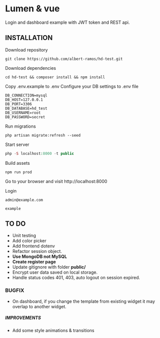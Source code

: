 # Lumen & vue

Login and dashboard example with JWT token and REST api.

## INSTALLATION

Download repository
```
git clone https://github.com/albert-ramos/hd-test.git
```

Download dependencies
```
cd hd-test && composer install && npm install
```

Copy .env.example to .env
Configure your DB settings to .env file

```
DB_CONNECTION=mysql
DB_HOST=127.0.0.1
DB_PORT=3306
DB_DATABASE=hd_test
DB_USERNAME=root
DB_PASSWORD=secret
```

Run migrations
```
php artisan migrate:refresh --seed
```

Start server
```php
php -S localhost:8000 -t public
```

Build assets
```
npm run prod
```

Go to your browser and visit
http://localhost:8000

Login
```
admin@example.com
```
```
example
```

## TO DO

- Unit testing
- Add color picker
- Add frontend dotenv
- Refactor session object.
- **Use MongoDB not MySQL**
- **Create register page**
- Update gitignore with folder **public/**
- Encrypt user data saved on local storage.
- Handle status codes 401, 403, auto logout on session expired.



### BUGFIX
- On dashboard, if you change the template from existing widget it may overlap to another widget.

##### IMPROVEMENTS
- Add some style animations & transitions
